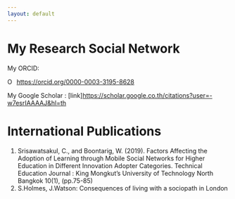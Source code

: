 ```yaml
---
layout: default
---
```


# My Research Social Network
My ORCID:
<div itemscope itemtype="https://schema.org/Person"><a itemprop="sameAs" content="https://orcid.org/0000-0003-3195-8628" href="https://orcid.org/0000-0003-3195-8628" target="orcid.widget" rel="me noopener noreferrer" style="vertical-align:top;"><img src="https://orcid.org/sites/default/files/images/orcid_16x16.png" style="width:1em;margin-right:.5em;" alt="ORCID iD icon">https://orcid.org/0000-0003-3195-8628</a></div>

My Google Scholar : [link]https://scholar.google.co.th/citations?user=-w7esrIAAAAJ&hl=th

# International Publications

1. Srisawatsakul, C., and Boontarig, W. (2019). Factors Affecting the Adoption of Learning through Mobile Social Networks for Higher Education in Different Innovation Adopter Categories. Technical Education Journal : King Mongkut’s University of Technology North Bangkok 10(1), (pp.75-85)
2. S.Holmes, J.Watson: Consequences of living with a sociopath in London
